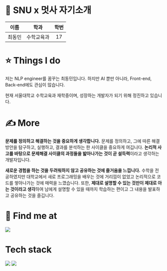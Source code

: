 # 🦁 SNU x 멋사 자기소개

| 이름 | 학과 | 학번 |
| :---: | :---: | :---: |
|최동민|수학교육과|17|

# ⭐️ Things I do

저는 NLP engineer를 꿈꾸는 최동민입니다. 하지만 AI 뿐만 아니라, Front-end, Back-end에도 관심이 많습니다.

현재 서울대학교 수학교육과 재학중이며, 성장하는 개발자가 되기 위해 정진하고 있습니다. 


# ✍️ More

**문제를 정의하고 해결하는 것을 중요하게 생각합니다.** 문제를 정의하고, 그에 따른 해결 방안을 탐구하고, 실행하고, 결과를 분석하는 한 사이클을 중요하게 여깁니다. **논리적 사고를 바탕으로 문제해결 사이클의 과정들을 밟아나가는 것이 곧 설득력**이라고 생각하는 개발자입니다.

**새로운 경험을 하는 것을 두려워하지 않고 공유하는 것에 즐거움을 느낍니다.** 수학을 전공하였지만 대학교에서 새로 프로그래밍을 배우는 것에 거리낌이 없었고 논리적으로 코드를 쌓아나가는 것에 매력을 느꼈습니다. 또한, **제대로 설명할 수 있는 것만이 제대로 아는 것이라고 생각**하여 남에게 설명할 수 있을 때까지 학습하는 편이고 그 내용을 발표하고 공유하는 것을 즐깁니다.

# 🚀 Find me at
[<img src="https://img.shields.io/badge/Blog-181717?style=for-the-badge&logo=&logoColor=white">](https://velog.io/@chrisandjj)

# Tech stack
<img src="https://img.shields.io/badge/PyTorch-EE4C2C?style=for-the-badge&logo=PyTorch&logoColor=white">
<img src="https://img.shields.io/badge/Python-3776AB?style=for-the-badge&logo=Python&logoColor=white">